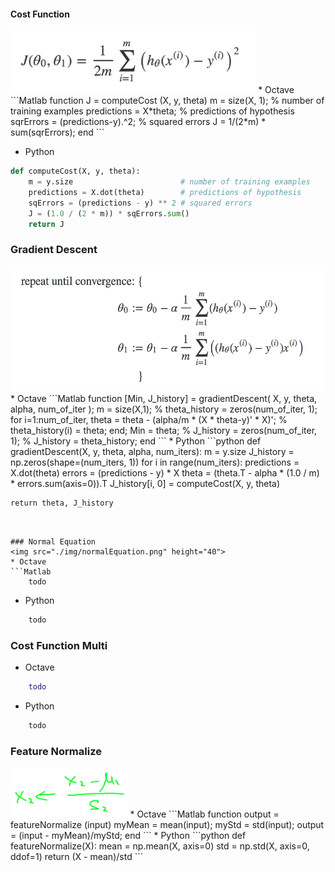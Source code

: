 #### Cost Function
<img src="./img/costFunction.png" height="100">
* Octave
```Matlab
function J = computeCost (X, y, theta)
    m = size(X, 1);                  % number of training examples
    predictions = X*theta;           % predictions of hypothesis
    sqrErrors = (predictions-y).^2;  % squared errors
    J = 1/(2*m) * sum(sqrErrors);
end
```

* Python
```python
def computeCost(X, y, theta):
    m = y.size                        # number of training examples
    predictions = X.dot(theta)        # predictions of hypothesis
    sqErrors = (predictions - y) ** 2 # squared errors
    J = (1.0 / (2 * m)) * sqErrors.sum()
    return J
```



### Gradient Descent
<img src="./img/gradientDescent.png" height="200">
* Octave
```Matlab
    function [Min, J_history] = gradientDescent(
      X,
      y,
      theta,
      alpha,
      num_of_iter
    );
      m = size(X,1);
      % theta_history = zeros(num_of_iter, 1);
      for i=1:num_of_iter,
        theta = theta - (alpha/m *  (X * theta-y)' * X)';
        % theta_history(i) = theta;
      end;
      Min = theta;
      % J_history = zeros(num_of_iter, 1);
      % J_history = theta_history;
    end
```
* Python
```python
    def gradientDescent(X, y, theta, alpha, num_iters):
      m = y.size
      J_history = np.zeros(shape=(num_iters, 1))
      for i in range(num_iters):
        predictions = X.dot(theta)
        errors = (predictions - y) * X 
        theta = (theta.T - alpha * (1.0 / m) * errors.sum(axis=0)).T
        J_history[i, 0] = computeCost(X, y, theta)

	return theta, J_history
```


### Normal Equation
<img src="./img/normalEquation.png" height="40">
* Octave
```Matlab
	todo
```
* Python
```python
	todo
```


### Cost Function Multi
* Octave
```Matlab
	todo
```
* Python
```python
	todo
```

### Feature Normalize
<img src="./img/featureNormalize.png" height="80">
* Octave
```Matlab
    function output = featureNormalize (input)
      myMean = mean(input);
      myStd = std(input);
      output = (input - myMean)/myStd;
    end
```
* Python
```python
    def featureNormalize(X):
      mean = np.mean(X, axis=0)
      std = np.std(X, axis=0, ddof=1)
      return (X - mean)/std
```